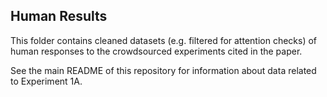 ## Human Results

This folder contains cleaned datasets (e.g. filtered for attention checks) of human responses to the crowdsourced experiments cited in the paper.

See the main README of this repository for information about data related to Experiment 1A.
